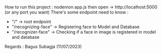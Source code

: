 How to run this project : nodemon app.js
then open -> http://localhost:5000 (or any port you want)
There's some endpoint need to know :
- "/" -> root endpoint
- "/recognizing-face" -> Registering face to Model and Database
- "/recognizer-face" -> Checking if a face in image is registered in model and database

Regards : Bagus Subagja (11/07/2023)